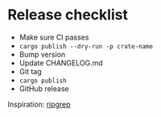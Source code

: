 # Release checklist

- Make sure CI passes
- `cargo publish --dry-run -p crate-name`
- Bump version
- Update CHANGELOG.md
- Git tag
- `cargo publish`
- GitHub release

Inspiration: [ripgrep](https://github.com/BurntSushi/ripgrep/blob/master/RELEASE-CHECKLIST.md)
